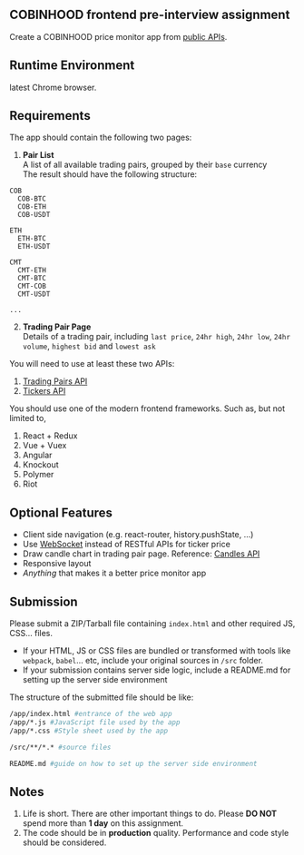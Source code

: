 ## COBINHOOD frontend pre-interview assignment
Create a COBINHOOD price monitor app from [public APIs](https://cobinhood.github.io/api-public/).

## Runtime Environment
latest Chrome browser.

## Requirements
The app should contain the following two pages:
1. **Pair List**  
A list of all available trading pairs, grouped by their `base` currency  
The result should have the following structure:  
```
COB
  COB-BTC
  COB-ETH
  COB-USDT
  
ETH
  ETH-BTC
  ETH-USDT
  
CMT
  CMT-ETH
  CMT-BTC
  CMT-COB
  CMT-USDT
  
...
```
 
2. **Trading Pair Page**  
Details of a trading pair, including `last price`, `24hr high`, `24hr low`, `24hr volume`, `highest bid` and `lowest ask`  

You will need to use at least these two APIs:
1. [Trading Pairs API](https://cobinhood.github.io/api-public/#get-all-trading-pairs)
2. [Tickers API](https://cobinhood.github.io/api-public/#get-ticker)

You should use one of the modern frontend frameworks. Such as, but not limited to,
1. React + Redux
2. Vue + Vuex
3. Angular
4. Knockout
5. Polymer
6. Riot

## Optional Features
- Client side navigation (e.g. react-router, history.pushState, ...)
- Use [WebSocket](https://cobinhood.github.io/api-public/#ticker-2) instead of RESTful APIs for ticker price
- Draw candle chart in trading pair page. Reference: [Candles API](https://cobinhood.github.io/api-public/#get-candles)
- Responsive layout
- *Anything* that makes it a better price monitor app

## Submission
Please submit a ZIP/Tarball file containing `index.html` and other required JS, CSS... files.  
- If your HTML, JS or CSS files are bundled or transformed with tools like `webpack`, `babel`... etc, include your original sources in `/src` folder.
- If your submission contains server side logic, include a README.md for setting up the server side environment

The structure of the submitted file should be like:
```bash
/app/index.html #entrance of the web app
/app/*.js #JavaScript file used by the app
/app/*.css #Style sheet used by the app

/src/**/*.* #source files

README.md #guide on how to set up the server side environment 
```

## Notes
1. Life is short. There are other important things to do. Please **DO NOT** spend more than **1 day** on this assignment.
2. The code should be in **production** quality. Performance and code style should be considered.
